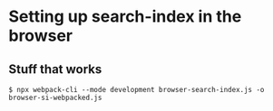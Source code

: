 # Setting up search-index in the browser

## Stuff that works

```console
$ npx webpack-cli --mode development browser-search-index.js -o browser-si-webpacked.js
```
